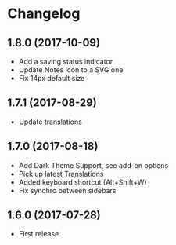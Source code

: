 # Changelog

## 1.8.0 (2017-10-09)

* Add a saving status indicator
* Update Notes icon to a SVG one
* Fix 14px default size


## 1.7.1 (2017-08-29)

* Update translations


## 1.7.0 (2017-08-18)

* Add Dark Theme Support, see add-on options
* Pick up latest Translations
* Added keyboard shortcut (Alt+Shift+W)
* Fix synchro between sidebars


## 1.6.0 (2017-07-28)

* First release
